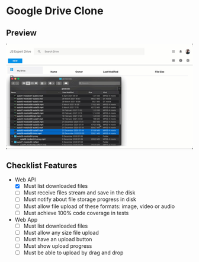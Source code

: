 # Google Drive Clone

## Preview

![](./resources/demo.gif)


## Checklist Features

- Web API
    - [X] Must list downloaded files
    - [ ] Must receive files stream and save in the disk 
    - [ ] Must notify about file storage progress in disk 
    - [ ] Must allow file upload of these formats: image, video or audio
    - [ ] Must achieve 100% code coverage in tests

- Web App 
    - [ ] Must list downloaded files
    - [ ] Must allow any size file upload
    - [ ] Must have an upload button
    - [ ] Must show upload progress
    - [ ] Must be able to upload by drag and drop 

